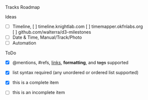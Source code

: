 Tracks Roadmap

Ideas
- [ ] Timeline, 
      [ ] timeline.knightlab.com
      [ ] timemapper.okfnlabs.org      
      [ ] github.com/walterra/d3-milestones
- [ ] Date & Time, Manual/Track/Photo
- [ ] Automation

ToDo
- [x] @mentions, #refs, [links](), **formatting**, and <del>tags</del> supported
- [x] list syntax required (any unordered or ordered list supported)
- [x] this is a complete item
- [ ] this is an incomplete item

